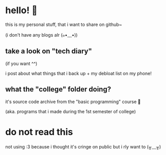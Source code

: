 # hello! 🙌

this is my personal stuff, that i want to share on github~

(i don't have any blogs alr (⁠๑⁠•⁠﹏⁠•⁠))

## take a look on "tech diary"

(if you want ^^)

i post about what things that i back up + my debloat list on my phone!

## what the "college" folder doing?

it's source code archive from the "basic programming" course 👀

(aka. programs that i made during the 1st semester of college)

# do not read this

not using :3 because i thought it's cringe on public but i rly want to (⁠╥⁠﹏⁠╥⁠)
